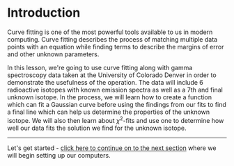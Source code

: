 # Introduction
Curve fitting is one of the most powerful tools available to us in modern computing. Curve fitting describes the process of matching multiple data points with an equation while finding terms to describe the margins of error and other unknown parameters. 

In this lesson, we're going to use curve fitting along with gamma spectroscopy data taken at the University of Colorado Denver in order to demonstrate the usefulness of the operation. The data will include 6 radioactive isotopes with known emission spectra as well as a 7th and final unknown isotope. In the process, we will learn how to create a function which can fit a Gaussian curve before using the findings from our fits to find a final line which can help us determine the properties of the unknown isotope. We will also then learn about $\chi^2$-fits and use one to determine how well our data fits the solution we find for the unknown isotope.

--- 

Let's get started - [click here to continue on to the next section](01_setup.md) where we will begin setting up our computers.